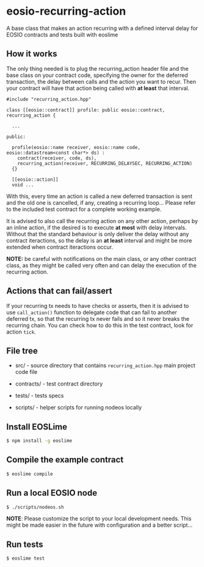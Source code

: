 # eosio-recurring-action
A base class that makes an action recurring with a defined interval delay for EOSIO contracts and tests built with eoslime

## How it works

The only thing needed is to plug the recurring_action header file and the base class on your contract code, specifying the owner for the deferred transaction, the delay between calls and the action you want to recur. Then your contract will have that action being called with **at least** that interval.

```
#include "recurring_action.hpp"

class [[eosio::contract]] profile: public eosio::contract, recurring_action {

  ...

public:

  profile(eosio::name receiver, eosio::name code, eosio::datastream<const char*> ds) :
    contract(receiver, code, ds),
    recurring_action(receiver, RECURRING_DELAYSEC, RECURRING_ACTION)
  {}

  [[eosio::action]]
  void ...
```

With this, every time an action is called a new deferred transaction is sent and the old one is cancelled, if any, creating a recurring loop... Please refer to the included test contract for a complete working example.

It is advised to also call the recurring action on any other action, perhaps by an inline action, if the desired is to execute **at most** with delay intervals. Without that the standard behaviour is only deliver the delay without any contract iteractions, so the delay is an **at least** interval and might be more extended when contract iteractions occur.

**NOTE:** be careful with notifications on the main class, or any other contract class, as they might be called very often and can delay the execution of the recurring action.

## Actions that can fail/assert

If your recurring tx needs to have checks or asserts, then it is advised to use `call_action()` function to delegate code that can fail to another deferred tx, so that the recurring tx never fails and so it never breaks the recurring chain. You can check how to do this in the test contract, look for action `tick`.

## File tree

- src/ - source directory that contains `recurring_action.hpp` main project code file

- contracts/ - test contract directory

- tests/ - tests specs

- scripts/ - helper scripts for running nodeos locally

## Install EOSLime
```bash
$ npm install -g eoslime
```

## Compile the example contract
```bash
$ eoslime compile
```

## Run a local EOSIO node
```bash
$ ./scripts/nodeos.sh
```
**NOTE**: Please customize the script to your local development needs. This might be made
easier in the future with configuration and a better script...

## Run tests
```bash
$ eoslime test
```
